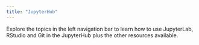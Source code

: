 ```yaml
---
title: "JupyterHub"
---
```


Explore the topics in the left navigation bar to learn how to use JupyterLab, RStudio and Git in the JupyterHub plus the other resources available.